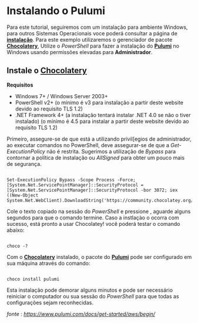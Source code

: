 Instalando o Pulumi
====================

Para este tutorial, seguiremos com um instalação para ambiente Windows, para outros Sistemas Operacionais voce poderá consultar a página de [**instalação**](https://www.pulumi.com/docs/get-started/aws/begin/). Para este exemplo utilizaremos o gerenciador de pacote [**Chocolatery**](https://chocolatey.org/), Utilize o _PowerShell_ para fazer a instalação do [**Pulumi**](https://www.pulumi.com//) no Windows usando permissões elevadas para **Administrador**.

Instale o [**Chocolatery**](https://chocolatey.org/install)
-------------------------------------------------------------

**Requisitos**

*  Windows 7+ / Windows Server 2003+
*  PowerShell v2+ (o mínimo é v3 para instalação a partir deste website devido ao requisito TLS 1.2)
*  .NET Framework 4+ (a instalação tentará instalar .NET 4.0 se não o tiver instalado) (o mínimo é 4.5 para instalar a partir deste website devido ao requisito TLS 1.2)

Primeiro, assegure-se de que está a utilizando privil[egios de administrador, ao executar comandos no PowerShell, deve assegurar-se de que a _Get-ExecutionPolicy_ não é restrita. Sugerimos a utilização de _Bypass_ para contornar a política de instalação ou _AllSigned_ para obter um pouco mais de segurança.

````console

Set-ExecutionPolicy Bypass -Scope Process -Force; [System.Net.ServicePointManager]::SecurityProtocol = [System.Net.ServicePointManager]::SecurityProtocol -bor 3072; iex ((New-Object System.Net.WebClient).DownloadString('https://community.chocolatey.org/install.ps1'))

````

Cole o texto copiado na sessão do _PowerShell_ e pressione <Enter>, aguarde alguns segundos para que o comando termine. Caso a instlaçào o ocorra com sucesso, está pronto a usar Chocolatey! você poderá testar o comando abaixo:

````console

choco -?

````
Com o [**Chocolatery**](https://chocolatey.org/) instalado, o pacote do [**Pulumi**](https://www.pulumi.com//) pode ser configurado em sua máquina através do comando:

````console

choco install pulumi

````

Esta instalação pode demorar alguns minutos e pode ser necessário reiniciar o computador ou sua sessão do _PowerShell_ para que todas as configurações sejam reconhecidas.

_fonte_ : _https://www.pulumi.com/docs/get-started/aws/begin/_